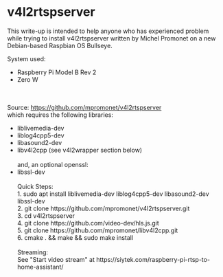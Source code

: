 # v4l2rtspserver
This write-up is intended to help anyone who has experienced problem while trying to install v4l2rtspserver written by Michel Promonet on a new Debian-based Raspbian OS Bullseye.

System used: <ul>
<li>Raspberry Pi Model B Rev 2</li>
<li> Zero W</li></br></br>
</ul>

Source:  https://github.com/mpromonet/v4l2rtspserver </br>
which requires the following libraries:
<ul>
  <li>liblivemedia-dev</li>
  <li>liblog4cpp5-dev</li>
  <li>libasound2-dev</li>
  <li>libv4l2cpp (see v4l2wrapper section below)</li></br>
and, an optional openssl:
  <li>libssl-dev</li></br>
  Quick Steps:</br>
1.	sudo apt install liblivemedia-dev liblog4cpp5-dev libasound2-dev libssl-dev</br>
2.	git clone https://github.com/mpromonet/v4l2rtspserver.git</br>
3.	cd v4l2rtspserver</br>
4.	git clone https://github.com/video-dev/hls.js.git</br>
5.	git clone https://github.com/mpromonet/libv4l2cpp.git</br>
6.	cmake . && make && sudo make install</br>
</br>
Streaming: <br>
See "Start video stream" at https://siytek.com/raspberry-pi-rtsp-to-home-assistant/
